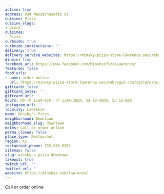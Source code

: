 ```yaml
---
active: true
address: 934 Massachusetts St
cuisine: Pizza
cuisine_slugs:
- pizza
cuisines:
- Pizza
curbside: true
curbside_instructions: ''
delivery: true
delivery_service_websites: https://minsky-pizza-store-lawrence.securebrygid.com/zgrid/proc/site/sitep.jsp
dinein: true
facebook_url: https://www.facebook.com/MinskysPizzaLawrence/
featured: false
food_urls:
- name: order online
  url: https://minsky-pizza-store-lawrence.securebrygid.com/zgrid/proc/site/sitep.jsp
giftcard: false
giftcard_notes: ''
giftcard_url: ''
hours: Mo-Th 11am-9pm; Fr 11am-10pm; Sa 12-10pm; Su 12-9pm
instagram_url: ''
locality: Lawrence
name: Minsky's Pizza
neighborhood: Downtown
neighborhood_slug: downtown
notes: Call or order online
perma_closed: false
place_type: Restaurant
region: KS
restaurant_phone: 785-856-5252
sitemap: false
slug: minsky-s-pizza-downtown
takeout: true
twitch_url: ''
twitter_url: ''
website: https://minskys.com/lawrence/
---
```


Call or order online